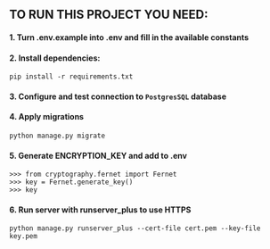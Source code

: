 ## TO RUN THIS PROJECT YOU NEED:

#### 1. Turn .env.example into .env and fill in the available constants 
#### 2. Install dependencies:
```
pip install -r requirements.txt
```
#### 3. Configure and test connection to `PostgresSQL` database
#### 4. Apply migrations 
```
python manage.py migrate
```
#### 5. Generate ENCRYPTION_KEY and add to .env
```
>>> from cryptography.fernet import Fernet
>>> key = Fernet.generate_key()
>>> key
```
#### 6. Run server with runserver_plus to use HTTPS
```
python manage.py runserver_plus --cert-file cert.pem --key-file key.pem
```